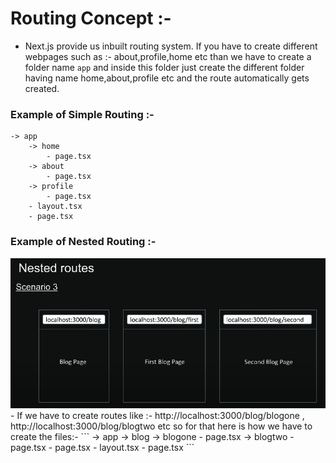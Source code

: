# Routing Concept :-
- Next.js provide us inbuilt routing system. If you have to create different webpages such as :- about,profile,home etc than we have to create a folder name `app` and inside this folder just create the different folder having name home,about,profile etc and the route automatically gets created.

### Example of Simple Routing :-
```
-> app
    -> home
        - page.tsx
    -> about
        - page.tsx
    -> profile
        - page.tsx
    - layout.tsx
    - page.tsx
```


### Example of Nested Routing :-
<img src="./images/Routing/nestedRoute.png" alt="Nested Routing Demo" title="Nested Routing Demo" width="600" />
- If we have to create routes like :- http://localhost:3000/blog/blogone , http://localhost:3000/blog/blogtwo etc so for that here is how we have to create the files:-
```
-> app
    -> blog
        -> blogone
            - page.tsx
        -> blogtwo
            - page.tsx
        - page.tsx
    - layout.tsx
    - page.tsx
```
